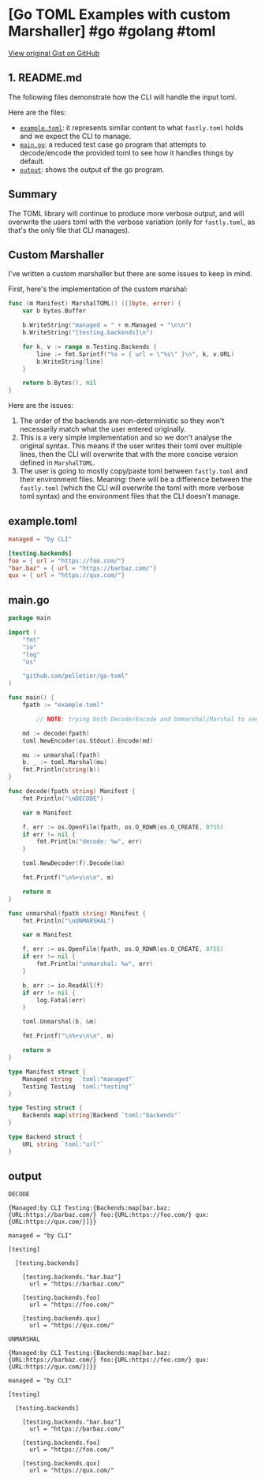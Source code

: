 # [Go TOML Examples with custom Marshaller] #go #golang #toml

[View original Gist on GitHub](https://gist.github.com/Integralist/39338a06a94dfea93c652cb664f5148a)

## 1. README.md

The following files demonstrate how the CLI will handle the input toml.

Here are the files:

- [`example.toml`](#file-example-toml): it represents similar content to what `fastly.toml` holds and we expect the CLI to manage.
- [`main.go`](#file-main-go): a reduced test case go program that attempts to decode/encode the provided toml to see how it handles things by default.
- [`output`](#file-output): shows the output of the go program.

## Summary

The TOML library will continue to produce more verbose output, and will overwrite the users toml with the verbose variation (only for `fastly.toml`, as that's the only file that CLI manages).

## Custom Marshaller

I've written a custom marshaller but there are some issues to keep in mind.

First, here's the implementation of the custom marshal:

```go
func (m Manifest) MarshalTOML() ([]byte, error) {
	var b bytes.Buffer

	b.WriteString("managed = " + m.Managed + "\n\n")
	b.WriteString("[testing.backends]\n")

	for k, v := range m.Testing.Backends {
		line := fmt.Sprintf("%s = { url = \"%s\" }\n", k, v.URL)
		b.WriteString(line)
	}

	return b.Bytes(), nil
}
```

Here are the issues:

1. The order of the backends are non-deterministic so they won't necessarily match what the user entered originally.
2. This is a very simple implementation and so we don't analyse the original syntax. This means if the user writes their toml over multiple lines, then the CLI will overwrite that with the more concise version defined in `MarshalTOML`.
3. The user is going to mostly copy/paste toml between `fastly.toml` and their environment files. Meaning: there will be a difference between the `fastly.toml` (which the CLI will overwrite the toml with more verbose toml syntax) and the environment files that the CLI doesn't manage.

## example.toml

```toml
managed = "by CLI"

[testing.backends]
foo = { url = "https://foo.com/"}
"bar.baz" = { url = "https://barbaz.com/"}
qux = { url = "https://qux.com/"}
```

## main.go

```go
package main

import (
	"fmt"
	"io"
	"log"
	"os"

	"github.com/pelletier/go-toml"
)

func main() {
	fpath := "example.toml"

    	// NOTE: trying both Decode/Encode and Unmarshal/Marshal to see if there were any differences (there aren't).

	md := decode(fpath)
	toml.NewEncoder(os.Stdout).Encode(md)

	mu := unmarshal(fpath)
	b, _ := toml.Marshal(mu)
	fmt.Println(string(b))
}

func decode(fpath string) Manifest {
	fmt.Println("\nDECODE")

	var m Manifest

	f, err := os.OpenFile(fpath, os.O_RDWR|os.O_CREATE, 0755)
	if err != nil {
		fmt.Println("decode: %w", err)
	}

	toml.NewDecoder(f).Decode(&m)

	fmt.Printf("\n%+v\n\n", m)

	return m
}

func unmarshal(fpath string) Manifest {
	fmt.Println("\nUNMARSHAL")

	var m Manifest

	f, err := os.OpenFile(fpath, os.O_RDWR|os.O_CREATE, 0755)
	if err != nil {
		fmt.Println("unmarshal: %w", err)
	}

	b, err := io.ReadAll(f)
	if err != nil {
		log.Fatal(err)
	}

	toml.Unmarshal(b, &m)

	fmt.Printf("\n%+v\n\n", m)

	return m
}

type Manifest struct {
	Managed string  `toml:"managed"`
	Testing Testing `toml:"testing"`
}

type Testing struct {
	Backends map[string]Backend `toml:"backends"`
}

type Backend struct {
	URL string `toml:"url"`
}
```

## output

```text
DECODE

{Managed:by CLI Testing:{Backends:map[bar.baz:{URL:https://barbaz.com/} foo:{URL:https://foo.com/} qux:{URL:https://qux.com/}]}}

managed = "by CLI"

[testing]

  [testing.backends]

    [testing.backends."bar.baz"]
      url = "https://barbaz.com/"

    [testing.backends.foo]
      url = "https://foo.com/"

    [testing.backends.qux]
      url = "https://qux.com/"

UNMARSHAL

{Managed:by CLI Testing:{Backends:map[bar.baz:{URL:https://barbaz.com/} foo:{URL:https://foo.com/} qux:{URL:https://qux.com/}]}}

managed = "by CLI"

[testing]

  [testing.backends]

    [testing.backends."bar.baz"]
      url = "https://barbaz.com/"

    [testing.backends.foo]
      url = "https://foo.com/"

    [testing.backends.qux]
      url = "https://qux.com/"
```

